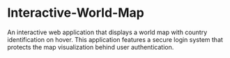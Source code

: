 # Interactive-World-Map
An interactive web application that displays a world map with country identification on hover. This application features a secure login system that protects the map visualization behind user authentication.

